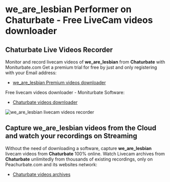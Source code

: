 # we_are_lesbian Performer on Chaturbate - Free LiveCam videos downloader

## Chaturbate Live Videos Recorder

Monitor and record livecam videos of **we_are_lesbian** from **Chaturbate** with Moniturbate.com
Get a premium trial for free by just and only registering with your Email address:
* [we_are_lesbian Premium videos downloader](https://moniturbate.com/request-demo-licence-key.html)

Free livecam videos downloader - Moniturbate Software:
* [Chaturbate videos downloader](https://moniturbate.com/moniturbate-download-software.html)

![we_are_lesbian livecam videos recorder](https://peachurnet.com/templates/moniturbate-software.png)


## Capture we_are_lesbian videos from the Cloud and watch your recordings on Streaming

Without the need of downloading a software, capture **we_are_lesbian** livecam videos from **Chaturbate** 100% online.
Watch Livecam archives from **Chaturbate** unlimitedly from thousands of existing recordings, only on Peachurbate.com and its websites network:
* [Chaturbate videos archives](https://peachurnet.com/)